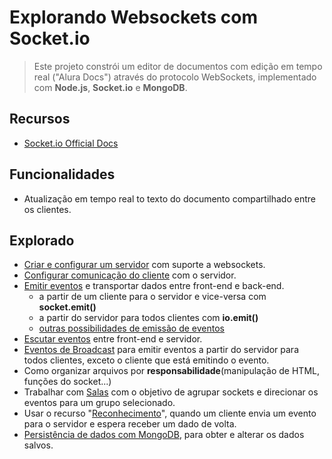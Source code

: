 # Explorando Websockets com Socket.io
> Este projeto constrói um editor de documentos com edição em tempo real ("Alura Docs") através do protocolo WebSockets, implementado com **Node.js**, **Socket.io** e **MongoDB**.

## Recursos
* [Socket.io Official Docs](https://socket.io/)

## Funcionalidades
* Atualização em tempo real to texto do documento compartilhado entre os clientes.

## Explorado
* [Criar e configurar um servidor](https://socket.io/docs/v3/server-installation/) com suporte a websockets.
* [Configurar comunicação do cliente](https://socket.io/docs/v3/client-installation/) com o servidor.
* [Emitir eventos](https://socket.io/docs/v3/emitting-events/) e transportar dados entre front-end e back-end.
    * a partir de um cliente para o servidor e vice-versa com **socket.emit()**
    * a partir do servidor para todos clientes com **io.emit()**
    * [outras possibilidades de emissão de eventos](https://socket.io/docs/v4/emit-cheatsheet/)
* [Escutar eventos](https://socket.io/docs/v3/listening-to-events/) entre front-end e servidor.
* [Eventos de Broadcast](https://socket.io/docs/v3/broadcasting-events/) para emitir eventos a partir do servidor para todos clientes, exceto o cliente que está emitindo o evento.
* Como organizar arquivos por __responsabilidade__(manipulação de HTML, funções do socket...)
* Trabalhar com [Salas](https://socket.io/docs/v3/rooms/) com o objetivo de agrupar sockets e direcionar os eventos para um grupo selecionado.
* Usar o recurso "[Reconhecimento](https://socket.io/docs/v4/emitting-events/#acknowledgements)", quando um cliente envia um evento para o servidor e espera receber um dado de volta.
* [Persistência de dados com MongoDB](https://www.mongodb.com/docs/drivers/node/current/), para obter e alterar os dados salvos.

